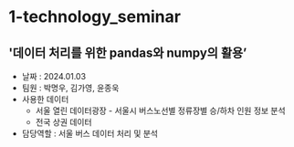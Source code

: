 # 1-technology_seminar
 

## ****'데이터 처리를 위한 pandas와 numpy의 활용’****
- 날짜 : 2024.01.03
- 팀원 : 박명우, 김가영, 윤종욱
- 사용한 데이터
  - 서울 열린 데이터광장 - 서울시 버스노선별 정류장별 승/하차 인원 정보 분석
  - 전국 상권 데이터
- 담당역할 : 서울 버스 데이터 처리 및 분석
